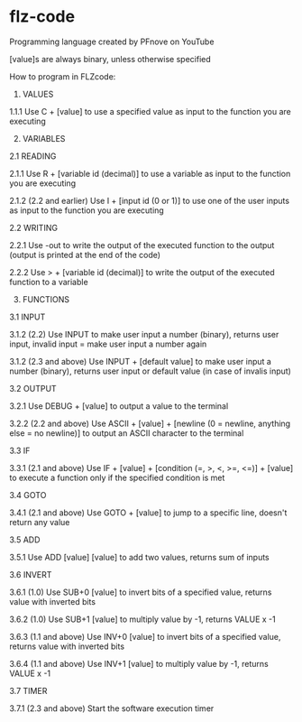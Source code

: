 # flz-code
Programming language created by PFnove on YouTube

[value]s are always binary, unless otherwise specified

How to program in FLZcode:

1.    VALUES

1.1.1 Use C + [value] to use a specified value as input to the function you are executing

2.    VARIABLES

2.1   READING

2.1.1 Use R + [variable id (decimal)] to use a variable as input to the function you are executing

2.1.2 (2.2 and earlier) Use I + [input id (0 or 1)] to use one of the user inputs as input to the function you are executing

2.2   WRITING

2.2.1 Use -out to write the output of the executed function to the output (output is printed at the end of the code)

2.2.2 Use > + [variable id (decimal)] to write the output of the executed function to a variable

3.    FUNCTIONS

3.1   INPUT

3.1.2 (2.2) Use INPUT to make user input a number (binary), returns user input, invalid input = make user input a number again

3.1.2 (2.3 and above) Use INPUT + [default value] to make user input a number (binary), returns user input or default value (in case of invalis input)

3.2   OUTPUT

3.2.1 Use DEBUG + [value] to output a value to the terminal

3.2.2 (2.2 and above) Use ASCII + [value] + [newline (0 = newline, anything else = no newline)] to output an ASCII character to the terminal

3.3   IF

3.3.1 (2.1 and above) Use IF + [value] + [condition (=, >, <, >=, <=)] + [value] to execute a function only if the specified condition is met

3.4   GOTO

3.4.1 (2.1 and above) Use GOTO + [value] to jump to a specific line, doesn't return any value

3.5   ADD

3.5.1 Use ADD [value] [value] to add two values, returns sum of inputs

3.6   INVERT

3.6.1 (1.0) Use SUB+0 [value] to invert bits of a specified value, returns value with inverted bits

3.6.2 (1.0) Use SUB+1 [value] to multiply value by -1, returns VALUE x -1

3.6.3 (1.1 and above) Use INV+0 [value] to invert bits of a specified value, returns value with inverted bits

3.6.4 (1.1 and above) Use INV+1 [value] to multiply value by -1, returns VALUE x -1

3.7   TIMER

3.7.1 (2.3 and above) Start the software execution timer
